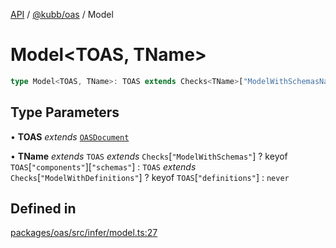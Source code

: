 [API](../../../packages.md) / [@kubb/oas](../index.md) / Model

# Model\<TOAS, TName\>

```ts
type Model<TOAS, TName>: TOAS extends Checks<TName>["ModelWithSchemasNamed"] ? FromSchema<TOAS["components"]["schemas"][TName]> : TOAS extends Checks<TName>["ModelWithDefinitionsNamed"] ? FromSchema<TOAS["definitions"][TName]> : never;
```

## Type Parameters

• **TOAS** *extends* [`OASDocument`](../namespaces/OasTypes/type-aliases/OASDocument.md)

• **TName** *extends* `TOAS` *extends* `Checks`\[`"ModelWithSchemas"`\] ? keyof `TOAS`\[`"components"`\]\[`"schemas"`\] : `TOAS` *extends* `Checks`\[`"ModelWithDefinitions"`\] ? keyof `TOAS`\[`"definitions"`\] : `never`

## Defined in

[packages/oas/src/infer/model.ts:27](https://github.com/kubb-project/kubb/blob/7f30045af96d8c89b6cda0a30f7535f095a0cb45/packages/oas/src/infer/model.ts#L27)
